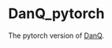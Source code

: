 # DanQ_pytorch

The pytorch version of [DanQ](https://academic.oup.com/nar/article/44/11/e107/2468300).
